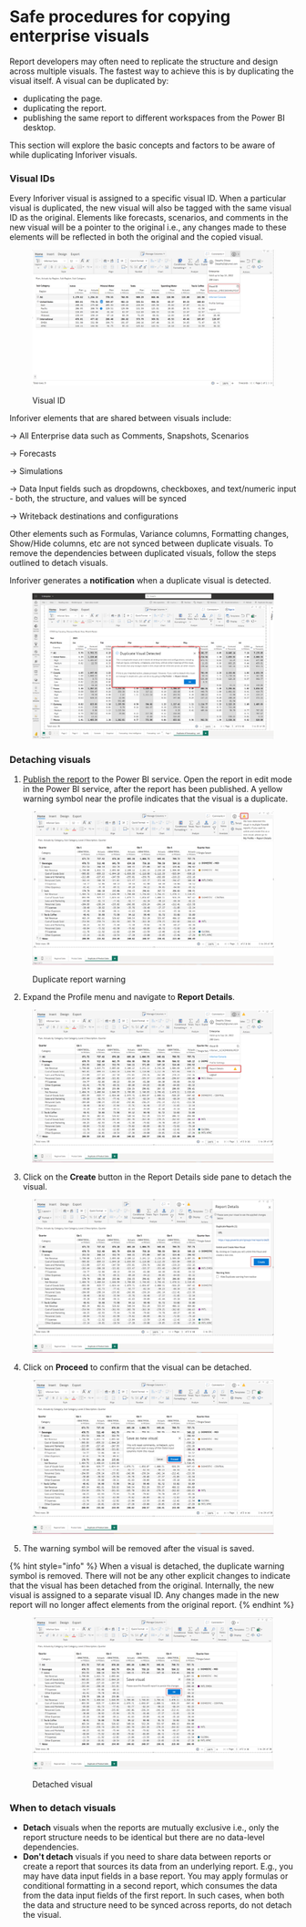 # Safe procedures for copying enterprise visuals

Report developers may often need to replicate the structure and design across multiple visuals. The fastest way to achieve this is by duplicating the visual itself. A visual can be duplicated by:

* duplicating the page.
* duplicating the report.
* publishing the same report to different workspaces from the Power BI desktop.

This section will explore the basic concepts and factors to be aware of while duplicating Inforiver visuals.

### Visual IDs

Every Inforiver visual is assigned to a specific visual ID. When a particular visual is duplicated, the new visual will also be tagged with the same visual ID as the original. Elements like forecasts, scenarios, and comments in the new visual will be a pointer to the original i.e., any changes made to these elements will be reflected in both the original and the copied visual.&#x20;

<figure><img src="../.gitbook/assets/image (8) (1) (1) (1).png" alt=""><figcaption><p>Visual ID</p></figcaption></figure>

Inforiver elements that are shared between visuals include:

\-> All Enterprise data such as Comments, Snapshots, Scenarios

\-> Forecasts

\-> Simulations

\-> Data Input fields such as dropdowns, checkboxes, and text/numeric input - both, the structure, and values will be synced

\-> Writeback destinations and configurations

Other elements such as Formulas, Variance columns, Formatting changes, Show/Hide columns, etc are not synced between duplicate visuals. To remove the dependencies between duplicated visuals, follow the steps outlined to detach visuals.

Inforiver generates a **notification** when a duplicate visual is detected.

<figure><img src="../.gitbook/assets/image (9) (1) (1) (1).png" alt=""><figcaption></figcaption></figure>

### Detaching visuals

1. [Publish the report](https://learn.microsoft.com/en-us/power-bi/create-reports/desktop-upload-desktop-files) to the Power BI service. Open the report in edit mode in the Power BI service, after the report has been published. A yellow warning symbol near the profile indicates that the visual is a duplicate.

<figure><img src="../.gitbook/assets/image (2) (1) (1) (1) (1).png" alt=""><figcaption><p>Duplicate report warning</p></figcaption></figure>

2. Expand the Profile menu and navigate to **Report Details**.

<figure><img src="../.gitbook/assets/image (3) (1) (1) (1) (1).png" alt=""><figcaption></figcaption></figure>

3. Click on the **Create** button in the Report Details side pane to detach the visual.

<figure><img src="../.gitbook/assets/image (4) (1) (1) (1) (1).png" alt=""><figcaption></figcaption></figure>

4. Click on **Proceed** to confirm that the visual can be detached.

<figure><img src="../.gitbook/assets/image (6) (1) (1) (1) (1).png" alt=""><figcaption></figcaption></figure>

5. The warning symbol will be removed after the visual is saved.

{% hint style="info" %}
When a visual is detached, the duplicate warning symbol is removed. There will not be any other explicit changes to indicate that the visual has been detached from the original. Internally, the new visual is assigned to a separate visual ID. Any changes made in the new report will no longer affect elements from the original report.
{% endhint %}

<figure><img src="../.gitbook/assets/image (7) (1) (1) (1) (1).png" alt=""><figcaption><p>Detached visual</p></figcaption></figure>

### When to detach visuals

* **Detach** visuals when the reports are mutually exclusive i.e., only the report structure needs to be identical but there are no data-level dependencies.
* **Don't detach** visuals if you need to share data between reports or create a report that sources its data from an underlying report. E.g., you may have data input fields in a base report. You may apply formulas or conditional formatting in a second report, which consumes the data from the data input fields of the first report. In such cases, when both the data and structure need to be synced across reports, do not detach the visual.

